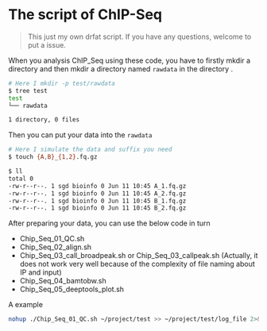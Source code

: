 # The script of ChIP-Seq

> This just my own drfat script. If you have any questions, welcome to put a issue.

When you analysis ChIP_Seq using these code, you have to firstly mkdir a directory and then mkdir a directory named `rawdata` in the directory .

```bash
# Here I mkdir -p test/rawdata
$ tree test
test
└── rawdata

1 directory, 0 files

```

Then you can put your data into the `rawdata`

```bash
# Here I simulate the data and suffix you need
$ touch {A,B}_{1,2}.fq.gz

$ ll
total 0
-rw-r--r--. 1 sgd bioinfo 0 Jun 11 10:45 A_1.fq.gz
-rw-r--r--. 1 sgd bioinfo 0 Jun 11 10:45 A_2.fq.gz
-rw-r--r--. 1 sgd bioinfo 0 Jun 11 10:45 B_1.fq.gz
-rw-r--r--. 1 sgd bioinfo 0 Jun 11 10:45 B_2.fq.gz
```

After preparing your data, you can use the below code in turn

- Chip_Seq_01_QC.sh
- Chip_Seq_02_align.sh
- Chip_Seq_03_call_broadpeak.sh or Chip_Seq_03_callpeak.sh (Actually, it does not work very well because of the complexity of file naming about IP and input)
- Chip_Seq_04_bamtobw.sh
- Chip_Seq_05_deeptools_plot.sh

A example

```bash
nohup ./Chip_Seq_01_QC.sh ~/project/test >> ~/project/test/log_file 2>&1 &
```

